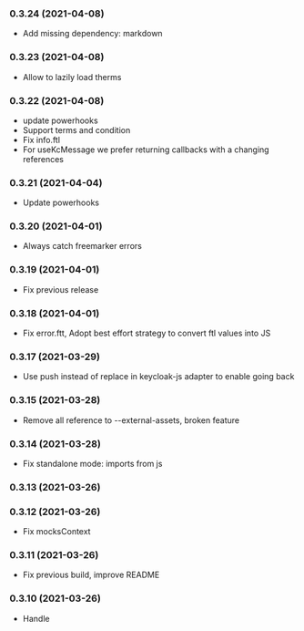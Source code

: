 ### **0.3.24** (2021-04-08)  
  
- Add missing dependency: markdown    
  
### **0.3.23** (2021-04-08)  
  
- Allow to lazily load therms    
  
### **0.3.22** (2021-04-08)  
  
- update powerhooks  
- Support terms and condition  
- Fix info.ftl  
- For useKcMessage we prefer returning callbacks with a changing references    
  
### **0.3.21** (2021-04-04)  
  
- Update powerhooks    
  
### **0.3.20** (2021-04-01)  
  
- Always catch freemarker errors    
  
### **0.3.19** (2021-04-01)  
  
- Fix previous release    
  
### **0.3.18** (2021-04-01)  
  
- Fix error.ftt, Adopt best effort strategy to convert ftl values into JS    
  
### **0.3.17** (2021-03-29)  
  
- Use push instead of replace in keycloak-js adapter to enable going back    
  
### **0.3.15** (2021-03-28)  
  
- Remove all reference to --external-assets, broken feature    
  
### **0.3.14** (2021-03-28)  
  
- Fix standalone mode: imports from js    
  
### **0.3.13** (2021-03-26)  
  
  
  
### **0.3.12** (2021-03-26)  
  
- Fix mocksContext    
  
### **0.3.11** (2021-03-26)  
  
- Fix previous build, improve README    
  
### **0.3.10** (2021-03-26)  
  
- Handle <style> tag, improve documentation    
  
### **0.3.9** (2021-03-25)  
  
- Update readme  
- Document  --external-assets  
- Update README.md  
- Update README.md  
- Update README.md    
  
### **0.3.8** (2021-03-22)  
  
- Make standalone mode the default    
  
### **0.3.7** (2021-03-22)  
  
- (test) external asset mode by default    
  
### **0.3.6** (2021-03-22)  
  
- Fix previous release    
  
### **0.3.5** (2021-03-22)  
  
- support homepage with urlPath    
  
### **0.3.4** (2021-03-22)  
  
- Bugfix: Import assets from CSS    
  
### **0.3.3** (2021-03-22)  
  
- Fix submit not receving correct text    
  
### **0.3.2** (2021-03-21)  
  
- Fix broken previous release    
  
### **0.3.1** (2021-03-21)  
  
- kcHeaderClass can be updated after initial mount    
  
## **0.3.0** (2021-03-20)  
  
- Bump version  
- Feat: Cary over states using URL search params  
- Bugfix: with kcHtmlClass    
  
### **0.2.10** (2021-03-19)  
  
- Remove dependency to denoify    
  
### **0.2.9** (2021-03-19)  
  
- Update deps and CI workflow    
  
### **0.2.8** (2021-03-19)  
  
- Bugfix: keycloak_build that grow and grow in size  
- Add disclaimer about maitainment strategy  
- Add a note for tested version support    
  
### **0.2.7** (2021-03-13)  
  
- Bump version  
- Update README.md  
- Update README.md    
  
### **0.2.6** (2021-03-10)  
  
- Fix generated gitignore    
  
### **0.2.5** (2021-03-10)  
  
- Fix generated .gitignore    
  
### **0.2.4** (2021-03-10)  
  
- Update README.md    
  
### **0.2.3** (2021-03-09)  
  
- fix gitignore generation    
  
### **0.2.2** (2021-03-08)  
  
- Add table of content  
- Update README.md  
- Update README.md    
  
## **0.2.1** (2021-03-08)  
  
- Update ci.yaml  
- Update readme  
- Update readme  
- update deps  
- Update readme  
- Add all mocks for testing  
- many small fixes    
  
### **0.1.6** (2021-03-07)  
  
- Fix Turkish    
  
### **0.1.5** (2021-03-07)  
  
- Fix getKcLanguageLabel    
  
### **0.1.4** (2021-03-07)  
  
  
  
### **0.1.3** (2021-03-07)  
  
- Implement LoginVerifyEmail  
- Implement login-reset-password.ftl    
  
### **0.1.2** (2021-03-07)  
  
- Fix build  
- Fix build    
  
### **0.1.1** (2021-03-06)  
  
- Implement Error page  
- rename pageBasename by pageId  
- Implement reactive programing for language switching  
- Add Info page, refactor    
  
## **0.1.0** (2021-03-05)  
  
- Rename keycloakify    
  
### **0.0.33** (2021-03-05)  
  
- Fix syncronization with non react pages    
  
### **0.0.32** (2021-03-05)  
  
- bump version  
- Add log to tell when we are using react  
- Fix missing parentesis    
  
### **0.0.31** (2021-03-05)  
  
- Fix typo  
- Fix register page 500    
  
### **0.0.30** (2021-03-05)  
  
- Edit language statistique    
  
### **0.0.30** (2021-03-05)  
  
- avoid escaping urls  
- Use default value instead of value  
- Fix double single quote problem in messages  
- Fix typo  
- Fix non editable username  
- Fix some bugs  
- Fix Object.deepAssign  
- Make the dongle to download smaller  
- Split kcContext among pages  
- Implement register    
  
### **0.0.29** (2021-03-04)  
  
- Fix build  
- Fix i18n  
- Login appear to be working now  
- closer but not there yet    
  
### **0.0.28** (2021-03-03)  
  
- fix build  
- There is no reason not to let use translations outside of keycloak    
  
### **0.0.27** (2021-03-02)  
  
- Implement entrypoint    
  
### **0.0.26** (2021-03-02)  
  
- Login page implemented  
- Implement login  
- remove unesseary log    
  
### **0.0.25** (2021-03-02)  
  
- Fix build and reduce size  
- Implement the template    
  
### **0.0.24** (2021-03-01)  
  
- update  
- update  
- update    
  
### **0.0.23** (2021-03-01)  
  
- update    
  
### **0.0.23** (2021-03-01)  
  
- update  
- update    
  
### **0.0.23** (2021-03-01)  
  
- update  
- update    
  
### **0.0.23** (2021-03-01)  
  
- update  
- Handle formatting in translation function    
  
### **0.0.22** (2021-02-28)  
  
- Split page messages    
  
### **0.0.21** (2021-02-28)  
  
- Restore yarn file  
- Multiple fixes  
- Update deps  
- Update deps  
- includes translations  
- Update README.md  
- improve docs  
- update  
- Update README.md  
- update  
- update  
- update  
- update    
  
### **0.0.20** (2021-02-27)  
  
- update  
- update    
  
### **0.0.19** (2021-02-27)  
  
- update  
- update    
  
### **0.0.18** (2021-02-23)  
  
- Bump version number  
- Moving on with implementation of the lib  
- Update readme  
- Readme eddit  
- Fixing video link    
  
### **0.0.16** (2021-02-23)  
  
- Bump version  
- Give test container credentials    
  
### **0.0.14** (2021-02-23)  
  
- Bump version number  
- enable the docker container to be run from the root of the react project    
  
### **0.0.13** (2021-02-23)  
  
- bump version    
  
### **0.0.12** (2021-02-23)  
  
- update readme    
  
### **0.0.11** (2021-02-23)  
  
- Add documentation    
  
### **0.0.10** (2021-02-23)  
  
- Remove extra closing bracket    
  
### **0.0.9** (2021-02-22)  
  
- fix container startup script  
- minor update    
  
### **0.0.8** (2021-02-21)  
  
- Include theme properties    
  
### **0.0.7** (2021-02-21)  
  
- fix build  
- Fix bundle    
  
### **0.0.6** (2021-02-21)  
  
- Include missing files in the release bundle    
  
### **0.0.5** (2021-02-21)  
  
- Bump version number  
- Make the install faster    
  
### **0.0.4** (2021-02-21)  
  
- Fix script visibility    
  
### **0.0.3** (2021-02-21)  
  
- Do not run tests on window  
- Add script for downloading base themes  
- Generate debug files to be able to test the container  
- Fix many little bugs  
- refactor  
- Almoste there  
- Things are starting to take form  
- Seems to be working  
- First draft  
- Remove eslint and prettyer    
  
### **0.0.2** (2021-02-20)  
  
- Update package.json    
  
